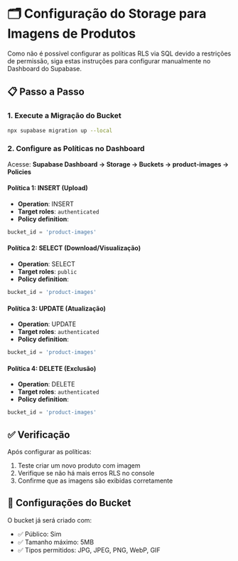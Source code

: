 # 🗂️ Configuração do Storage para Imagens de Produtos

Como não é possível configurar as políticas RLS via SQL devido a restrições de permissão, siga estas instruções para configurar manualmente no Dashboard do Supabase.

## 📋 Passo a Passo

### 1. Execute a Migração do Bucket
```bash
npx supabase migration up --local
```

### 2. Configure as Políticas no Dashboard

Acesse: **Supabase Dashboard → Storage → Buckets → product-images → Policies**

#### Política 1: INSERT (Upload)
- **Operation**: INSERT
- **Target roles**: `authenticated`
- **Policy definition**: 
```sql
bucket_id = 'product-images'
```

#### Política 2: SELECT (Download/Visualização)
- **Operation**: SELECT  
- **Target roles**: `public`
- **Policy definition**:
```sql
bucket_id = 'product-images'
```

#### Política 3: UPDATE (Atualização)
- **Operation**: UPDATE
- **Target roles**: `authenticated`
- **Policy definition**:
```sql
bucket_id = 'product-images'
```

#### Política 4: DELETE (Exclusão)
- **Operation**: DELETE
- **Target roles**: `authenticated`
- **Policy definition**:
```sql
bucket_id = 'product-images'
```

## ✅ Verificação

Após configurar as políticas:
1. Teste criar um novo produto com imagem
2. Verifique se não há mais erros RLS no console
3. Confirme que as imagens são exibidas corretamente

## 🔧 Configurações do Bucket

O bucket já será criado com:
- ✅ Público: Sim
- ✅ Tamanho máximo: 5MB
- ✅ Tipos permitidos: JPG, JPEG, PNG, WebP, GIF
